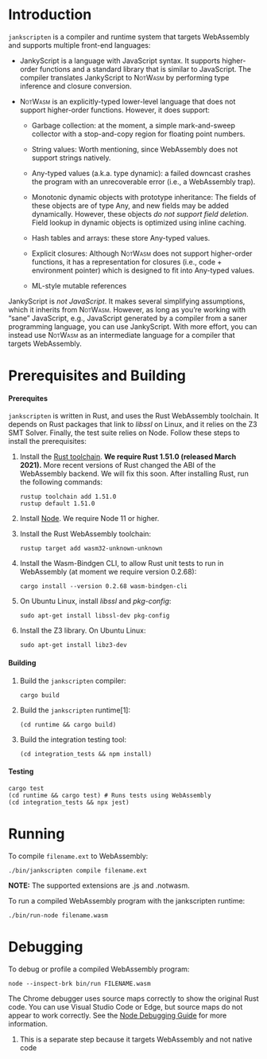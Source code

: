 # Introduction

`jankscripten` is a compiler and runtime system that targets WebAssembly
and supports multiple front-end languages:

  - JankyScript is a language with JavaScript syntax. It supports
    higher-order functions and a standard library that is similar to
    JavaScript. The compiler translates JankyScript to
    <span class="smallcaps">NotWasm</span> by performing type inference
    and closure conversion.

  - <span class="smallcaps">NotWasm</span> is an explicitly-typed
    lower-level language that does not support higher-order functions.
    However, it does support:
    
      - Garbage collection: at the moment, a simple mark-and-sweep
        collector with a stop-and-copy region for floating point
        numbers.
    
      - String values: Worth mentioning, since WebAssembly does not
        support strings natively.
    
      - Any-typed values (a.k.a. type dynamic): a failed downcast
        crashes the program with an unrecoverable error (i.e., a
        WebAssembly trap).
    
      - Monotonic dynamic objects with prototype inheritance: The fields
        of these objects are of type Any, and new fields may be added
        dynamically. However, these objects *do not support field
        deletion*. Field lookup in dynamic objects is optimized using
        inline caching.
    
      - Hash tables and arrays: these store Any-typed values.
    
      - Explicit closures: Although
        <span class="smallcaps">NotWasm</span> does not support
        higher-order functions, it has a representation for closures
        (i.e., code + environment pointer) which is designed to fit into
        Any-typed values.
    
      - ML-style mutable references

JankyScript is *not JavaScript*. It makes several simplifying
assumptions, which it inherits from
<span class="smallcaps">NotWasm</span>. However, as long as you’re
working with “sane” JavaScript, e.g., JavaScript generated by a compiler
from a saner programming language, you can use JankyScript. With more
effort, you can instead use <span class="smallcaps">NotWasm</span> as an
intermediate language for a compiler that targets WebAssembly.

# Prerequisites and Building

#### Prerequites

`jankscripten` is written in Rust, and uses the Rust WebAssembly
toolchain. It depends on Rust packages that link to *libssl* on Linux,
and it relies on the Z3 SMT Solver. Finally, the test suite relies on
Node. Follow these steps to install the prerequisites:

1.  Install the [Rust toolchain](https://rustup.rs/). **We require Rust
    1.51.0 (released March 2021).** More recent versions of Rust changed
    the ABI of the WebAssembly backend. We will fix this soon. After
    installing Rust, run the following commands:
    
        rustup toolchain add 1.51.0
        rustup default 1.51.0

2.  Install [Node](https://nodejs.org/en/). We require Node 11 or
    higher.

3.  Install the Rust WebAssembly toolchain:
    
        rustup target add wasm32-unknown-unknown

4.  Install the Wasm-Bindgen CLI, to allow Rust unit tests to run in
    WebAssembly (at moment we require version 0.2.68):
    
        cargo install --version 0.2.68 wasm-bindgen-cli

5.  On Ubuntu Linux, install *libssl* and *pkg-config*:
    
        sudo apt-get install libssl-dev pkg-config

6.  Install the Z3 library. On Ubuntu Linux:
    
        sudo apt-get install libz3-dev

#### Building

1.  Build the `jankscripten` compiler:
    
        cargo build

2.  Build the `jankscripten` runtime\[1\]:
    
        (cd runtime && cargo build)

3.  Build the integration testing tool:
    
        (cd integration_tests && npm install)

#### Testing

    cargo test
    (cd runtime && cargo test) # Runs tests using WebAssembly
    (cd integration_tests && npx jest)

# Running

To compile `filename.ext` to WebAssembly:

    ./bin/jankscripten compile filename.ext

**NOTE:** The supported extensions are .js and .notwasm.

To run a compiled WebAssembly program with the jankscripten runtime:

    ./bin/run-node filename.wasm

# Debugging

To debug or profile a compiled WebAssembly program:

    node --inspect-brk bin/run FILENAME.wasm

The Chrome debugger uses source maps correctly to show the original Rust
code. You can use Visual Studio Code or Edge, but source maps do not
appear to work correctly. See the [Node Debugging
Guide](https://nodejs.org/en/docs/guides/debugging-getting-started/) for
more information.

1.  This is a separate step because it targets WebAssembly and not
    native code
